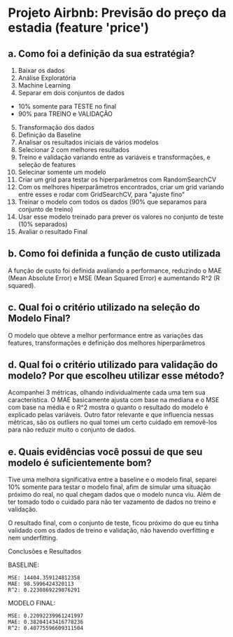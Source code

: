 # Projeto Airbnb: Previsão do preço da estadia (feature 'price')

## a. Como foi a definição da sua estratégia?
1. Baixar os dados
2. Análise Exploratória
3. Machine Learning
4. Separar em dois conjuntos de dados
 * 10% somente para TESTE no final
 * 90% para TREINO e VALIDAÇÃO
5. Transformação dos dados
6. Definição da Baseline
7. Analisar os resultados iniciais de vários modelos
8. Selecionar 2 com melhores resultados
9. Treino e validação variando entre as variáveis e transformações, e seleção de features
10. Selecinar somente um modelo
11. Criar um grid para testar os hiperparâmetros com RandomSearchCV
12. Com os melhores hiperparâmetros encontrados, criar um grid variando entre esses e rodar com GridSearchCV, para "ajuste fino"
13. Treinar o modelo com todos os dados (90% que separamos para conjunto de treino)
14. Usar esse modelo treinado para prever os valores no conjunto de teste (10% separados)
15. Avaliar o resultado Final

## b. Como foi definida a função de custo utilizada
A função de custo foi definida avaliando a performance, reduzindo o MAE (Mean Absolute Error) e MSE (Mean Squared Error) e aumentando R^2 (R squared).

## c. Qual foi o critério utilizado na seleção do Modelo Final?
O modelo que obteve a melhor performance entre as variações das features, transformações e definição dos melhores hiperparâmetros

## d. Qual foi o critério utilizado para validação do modelo? Por que escolheu utilizar esse método?
Acompanhei 3 métricas, olhando individualmente cada uma tem sua característica. O MAE basicamente ajusta com base na mediana e o MSE com base na média e o R^2 mostra o quanto o resultado do modelo é explicado pelas variáveis. Outro fator relevante e que influencia nessas métricas, são os outliers no qual tomei um certo cuidado em removê-los para não reduzir muito o conjunto de dados.

## e. Quais evidências você possui de que seu modelo é suficientemente bom?
Tive uma melhora significativa entre a baseline e o modelo final, separei 10% somente para testar o modelo final, afim de simular uma situação próximo do real, no qual chegam dados que o modelo nunca viu. Além de ter tomado todo o cuidado para não ter vazamento de dados no treino e validação.

O resultado final, com o conjunto de teste, ficou próximo do que eu tinha validado com os dados de treino e validação, não havendo overfitting e nem underfitting.

Conclusões e Resultados

BASELINE:

    MSE: 14404.359124812358
    MAE: 98.5996424320113
    R^2: 0.2230869229876291

MODELO FINAL:

    MSE: 0.22092239961241997
    MAE: 0.38204143416778236
    R^2: 0.40775596609311504
